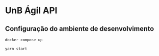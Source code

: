 # UnB Ágil API

## Configuração do ambiente de desenvolvimento

```bash
docker compose up
```

```bash
yarn start
```

